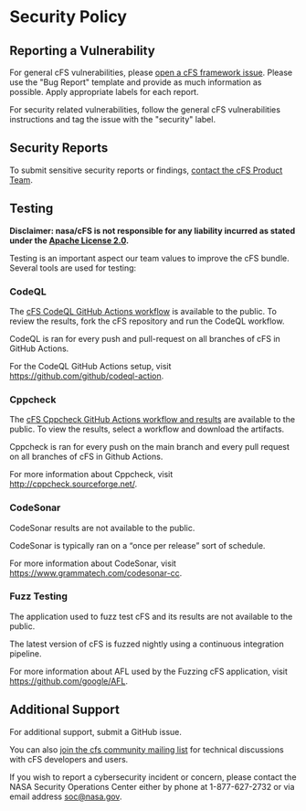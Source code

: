 # Security Policy

## Reporting a Vulnerability

For general cFS vulnerabilities, please [open a cFS framework issue](https://github.com/nasa/cfs/issues/new/choose). Please use the "Bug Report" template and provide as much information as possible. Apply appropriate labels for each report.  

For security related vulnerabilities, follow the general cFS vulnerabilities instructions and tag the issue with the "security" label.

## Security Reports

To submit sensitive security reports or findings, [contact the cFS Product Team](README.md#contact-the-cfs-product-team).

## Testing

**Disclaimer: nasa/cFS is not responsible for any liability incurred as stated under the [Apache License 2.0](https://github.com/nasa/cFS/blob/main/LICENSE).**

Testing is an important aspect our team values to improve the cFS bundle. Several tools are used for testing:

### CodeQL

The [cFS CodeQL GitHub Actions workflow](https://github.com/nasa/cFS/actions/workflows/codeql-analysis.yml) is available to the public. To review the results, fork the cFS repository and run the CodeQL workflow.

CodeQL is ran for every push and pull-request on all branches of cFS in GitHub Actions.

For the CodeQL GitHub Actions setup, visit https://github.com/github/codeql-action.

### Cppcheck

The [cFS Cppcheck GitHub Actions workflow and results](https://github.com/nasa/cFS/actions/workflows/static-analysis.yml) are available to the public. To view the results, select a workflow and download the artifacts.

Cppcheck is ran for every push on the main branch and every pull request on all branches of cFS in Github Actions.

For more information about Cppcheck, visit http://cppcheck.sourceforge.net/.

### CodeSonar

CodeSonar results are not available to the public.

CodeSonar is typically ran on a “once per release” sort of schedule.  

For more information about CodeSonar, visit https://www.grammatech.com/codesonar-cc.

### Fuzz Testing

The application used to fuzz test cFS and its results are not available to the public.

The latest version of cFS is fuzzed nightly using a continuous integration pipeline.

For more information about AFL used by the Fuzzing cFS application, visit https://github.com/google/AFL.

## Additional Support

For additional support, submit a GitHub issue.

You can also [join the cfs community mailing list](README.md#join-the-mailing-list) for technical discussions with cFS developers and users.

If you wish to report a cybersecurity incident or concern, please contact the NASA Security Operations Center either by phone at 1-877-627-2732 or via email address soc@nasa.gov.
